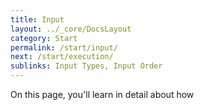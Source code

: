 ```yaml
---
title: Input
layout: ../_core/DocsLayout
category: Start
permalink: /start/input/
next: /start/execution/
sublinks: Input Types, Input Order
---
```


On this page, you'll learn in detail about how